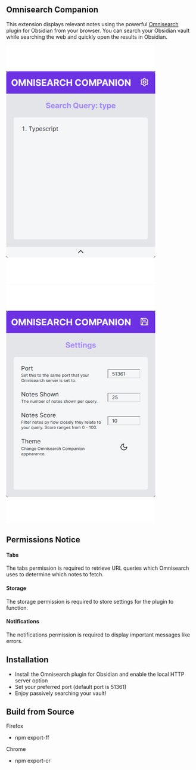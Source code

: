 ## Omnisearch Companion

This extension displays relevant notes using the powerful [Omnisearch](https://github.com/scambier/obsidian-omnisearch) plugin for Obsidian from your browser. You can search your Obsidian vault while searching the web and quickly open the results in Obsidian.

![](demo.png) ![](demo-settings.png)

## Permissions Notice
#### Tabs
The tabs permission is required to retrieve URL queries which Omnisearch uses to determine which notes to fetch.
#### Storage
The storage permission is required to store settings for the plugin to function.
#### Notifications
The notifications permission is required to display important messages like errors.

## Installation

- Install the Omnisearch plugin for Obsidian and enable the local HTTP server option
- Set your preferred port (default port is 51361)
- Enjoy passively searching your vault!

## Build from Source
Firefox
- npm export-ff

Chrome
- npm export-cr